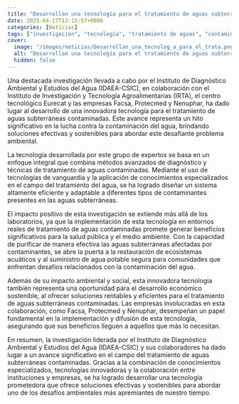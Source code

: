 ```yaml
---
title: "Desarrollan una tecnología para el tratamiento de aguas subterráneas contaminadas"
date: 2025-04-17T13:15:57+0000
categories: [Noticias]
tags: ["investigación", "tecnología", "tratamiento de aguas", "contaminación del agua", "aguas subterráneas", "tecnología innovadora", "desarrollo económico."]
cover:
  image: "/images/noticias/Desarrollan_una_tecnolog_a_para_el_trata.png"
  alt: "Desarrollan una tecnología para el tratamiento de aguas subterráneas contaminadas"
  hidden: false
---
```


Una destacada investigación llevada a cabo por el Instituto de Diagnóstico Ambiental y Estudios del Agua (IDAEA-CSIC), en colaboración con el Instituto de Investigación y Tecnología Agroalimentarias (IRTA), el centro tecnológico Eurecat y las empresas Facsa, Protecmed y Nenuphar, ha dado lugar al desarrollo de una innovadora tecnología para el tratamiento de aguas subterráneas contaminadas. Este avance representa un hito significativo en la lucha contra la contaminación del agua, brindando soluciones efectivas y sostenibles para abordar este desafiante problema ambiental.

La tecnología desarrollada por este grupo de expertos se basa en un enfoque integral que combina métodos avanzados de diagnóstico y técnicas de tratamiento de aguas contaminadas. Mediante el uso de tecnologías de vanguardia y la aplicación de conocimientos especializados en el campo del tratamiento del agua, se ha logrado diseñar un sistema altamente eficiente y adaptable a diferentes tipos de contaminantes presentes en las aguas subterráneas.

El impacto positivo de esta investigación se extiende más allá de los laboratorios, ya que la implementación de esta tecnología en entornos reales de tratamiento de aguas contaminadas promete generar beneficios significativos para la salud pública y el medio ambiente. Con la capacidad de purificar de manera efectiva las aguas subterráneas afectadas por contaminantes, se abre la puerta a la restauración de ecosistemas acuáticos y al suministro de agua potable segura para comunidades que enfrentan desafíos relacionados con la contaminación del agua.

Además de su impacto ambiental y social, esta innovadora tecnología también representa una oportunidad para el desarrollo económico sostenible, al ofrecer soluciones rentables y eficientes para el tratamiento de aguas subterráneas contaminadas. Las empresas involucradas en esta colaboración, como Facsa, Protecmed y Nenuphar, desempeñan un papel fundamental en la implementación y difusión de esta tecnología, asegurando que sus beneficios lleguen a aquellos que más lo necesitan.

En resumen, la investigación liderada por el Instituto de Diagnóstico Ambiental y Estudios del Agua (IDAEA-CSIC) y sus colaboradores ha dado lugar a un avance significativo en el campo del tratamiento de aguas subterráneas contaminadas. Gracias a la combinación de conocimientos especializados, tecnologías innovadoras y la colaboración entre instituciones y empresas, se ha logrado desarrollar una tecnología prometedora que ofrece soluciones efectivas y sostenibles para abordar uno de los desafíos ambientales más apremiantes de nuestro tiempo.
